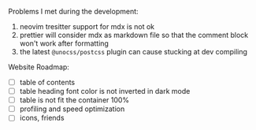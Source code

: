 Problems I met during the development:

1. neovim tresitter support for mdx is not ok
2. prettier will consider mdx as markdown file so that the comment block won't work after formatting
3. the latest `@unocss/postcss` plugin can cause stucking at dev compiling

Website Roadmap:

-   [ ] table of contents
-   [ ] table heading font color is not inverted in dark mode
-   [ ] table is not fit the container 100%
-   [ ] profiling and speed optimization
-   [ ] icons, friends
